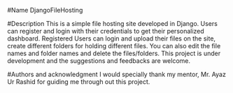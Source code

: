 #Name
DjangoFileHosting

#Description
This is a simple file hosting site developed in Django. Users can register and login with their credentials to get their personalized dashboard. 
 Registered Users can login and upload their files on the site, create different folders for
 holding different files. You can also edit the file names and folder names and delete the files/folders. 
This project is under development and the suggestions and feedbacks are welcome.

#Authors and acknowledgment
I would specially thank my mentor, Mr. Ayaz Ur Rashid for guiding me through out this project.  